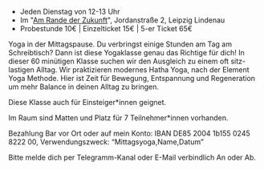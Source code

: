 * Jeden Dienstag von 12-13 Uhr
* Im "[Am Rande der Zukunft](https://maps.app.goo.gl/5bnPixEURjNNLczr5)", Jordanstraße 2, Leipzig Lindenau
* Probestunde 10€ | Einzelticket 15€ | 5-er Ticket 65€

Yoga in der Mittagspause. Du verbringst einige Stunden am Tag am Schreibtisch? Dann ist diese Yogaklasse genau das
Richtige für dich! In dieser 60 minütigen Klasse suchen wir den Ausgleich zu einem oft sitz-lastigen Alltag.
Wir praktizieren modernes Hatha Yoga, nach der Element Yoga Methode. Hier ist Zeit für Bewegung, Entspannung und
Regeneration um mehr Balance in deinen Alltag zu bringen.

Diese Klasse auch für Einsteiger*innen geignet.

Im Raum sind Matten und Platz für 7 Teilnehmer*innen vorhanden.

Bezahlung Bar vor Ort oder auf mein Konto: IBAN
DE85 2004 1b155 0245 8222 00, Verwendungszweck: “Mittagsyoga,Name,Datum”

Bitte melde dich per Telegramm-Kanal oder E-Mail verbindlich An oder Ab.
